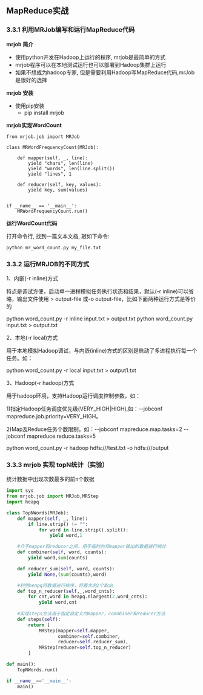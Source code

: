## MapReduce实战

### 3.3.1 利用MRJob编写和运行MapReduce代码

**mrjob 简介**

- 使用python开发在Hadoop上运行的程序, mrjob是最简单的方式
- mrjob程序可以在本地测试运行也可以部署到Hadoop集群上运行
- 如果不想成为hadoop专家, 但是需要利用Hadoop写MapReduce代码,mrJob是很好的选择

**mrjob 安装**

- 使用pip安装
  - pip install mrjob

**mrjob实现WordCount**

```
from mrjob.job import MRJob

class MRWordFrequencyCount(MRJob):

    def mapper(self, _, line):
        yield "chars", len(line)
        yield "words", len(line.split())
        yield "lines", 1

    def reducer(self, key, values):
        yield key, sum(values)


if __name__ == '__main__':
    MRWordFrequencyCount.run()
```

**运行WordCount代码**

打开命令行, 找到一篇文本文档, 敲如下命令:

```shell
python mr_word_count.py my_file.txt
```

### 3.3.2 运行MRJOB的不同方式

1、内嵌(-r inline)方式

特点是调试方便，启动单一进程模拟任务执行状态和结果，默认(-r inline)可以省略，输出文件使用 > output-file 或-o output-file，比如下面两种运行方式是等价的

python word_count.py -r inline input.txt > output.txt
python word_count.py input.txt > output.txt

2、本地(-r local)方式

用于本地模拟Hadoop调试，与内嵌(inline)方式的区别是启动了多进程执行每一个任务。如：

python word_count.py -r local input.txt > output1.txt

3、Hadoop(-r hadoop)方式

用于hadoop环境，支持Hadoop运行调度控制参数，如：

1)指定Hadoop任务调度优先级(VERY_HIGH|HIGH),如：--jobconf mapreduce.job.priority=VERY_HIGH。

2)Map及Reduce任务个数限制，如：--jobconf mapreduce.map.tasks=2  --jobconf mapreduce.reduce.tasks=5

python word_count.py -r hadoop hdfs:///test.txt -o  hdfs:///output

### 3.3.3 mrjob 实现 topN统计（实验）

统计数据中出现次数最多的前n个数据

```python
import sys
from mrjob.job import MRJob,MRStep
import heapq

class TopNWords(MRJob):
    def mapper(self, _, line):
        if line.strip() != "":
            for word in line.strip().split():
                yield word,1

    #介于mapper和reducer之间，用于临时的将mapper输出的数据进行统计
    def combiner(self, word, counts):
        yield word,sum(counts)

    def reducer_sum(self, word, counts):
        yield None,(sum(counts),word)

    #利用heapq将数据进行排序，将最大的2个取出
    def top_n_reducer(self,_,word_cnts):
        for cnt,word in heapq.nlargest(2,word_cnts):
            yield word,cnt
    
	#实现steps方法用于指定自定义的mapper，comnbiner和reducer方法
    def steps(self):
        return [
            MRStep(mapper=self.mapper,
                   combiner=self.combiner,
                   reducer=self.reducer_sum),
            MRStep(reducer=self.top_n_reducer)
        ]

def main():
    TopNWords.run()

if __name__=='__main__':
    main()
```









